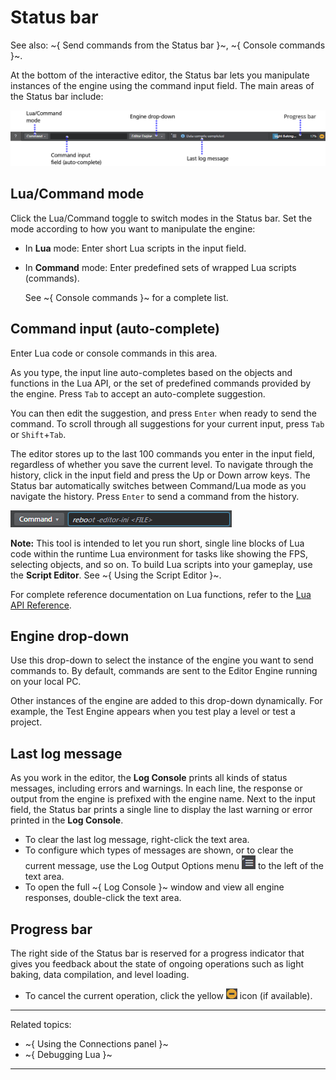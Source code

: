 # Status bar

See also: ~{ Send commands from the Status bar }~, ~{ Console commands }~.

At the bottom of the interactive editor, the Status bar lets you manipulate instances of the engine using the command input field. The main areas of the Status bar include:


![Status bar overview](../../images/comp_status_bar.png)

## Lua/Command mode

Click the Lua/Command toggle to switch modes in the Status bar. Set the mode according to how you want to manipulate the engine:

-	In **Lua** mode: Enter short Lua scripts in the input field.

-	In **Command** mode: Enter predefined sets of wrapped Lua scripts (commands).

	See ~{ Console commands }~ for a complete list.

## Command input (auto-complete)

Enter Lua code or console commands in this area.

As you type, the input line auto-completes based on the objects and functions in the Lua API, or the set of predefined commands provided by the engine. Press `Tab` to accept an auto-complete suggestion.

You can then edit the suggestion, and press `Enter` when ready to send the command. To scroll through all suggestions for your current input, press `Tab` or `Shift`+`Tab`.

The editor stores up to the last 100 commands you enter in the input field, regardless of whether you save the current level. To navigate through the history, click in the input field and press the Up or Down arrow keys. The Status bar automatically switches between Command/Lua mode as you navigate the history. Press `Enter` to send a command from the history.

![Command input auto-complete](../../images/command_auto_complete.png)

**Note:** This tool is intended to let you run short, single line blocks of Lua code within the runtime Lua environment for tasks like showing the FPS, selecting objects, and so on. To build Lua scripts into your gameplay, use the **Script Editor**. See ~{ Using the Script Editor }~.

For complete reference documentation on Lua functions, refer to the [Lua API Reference](http://www.autodesk.com/stingray-help?guid=__lua_ref_index_html).

## Engine drop-down

Use this drop-down to select the instance of the engine you want to send commands to. By default, commands are sent to the Editor Engine running on your local PC.

Other instances of the engine are added to this drop-down dynamically. For example, the Test Engine appears when you test play a level or test a project.

##  Last log message

As you work in the editor, the **Log Console** prints all kinds of status messages, including errors and warnings. In each line, the response or output from the engine is prefixed with the engine name. Next to the input field, the Status bar prints a single line to display the last warning or error printed in the **Log Console**.

-	To clear the last log message, right-click the text area.
-	To configure which types of messages are shown, or to clear the current message, use the Log Output Options menu ![Log Output Options](../../images/icon_status_bar_log_output_options.png) to the left of the text area.
-	To open the full ~{ Log Console }~ window and view all engine responses, double-click the text area.

## Progress bar

The right side of the Status bar is reserved for a progress indicator that gives you feedback about the state of ongoing operations such as light baking, data compilation, and level loading.

-	To cancel the current operation, click the yellow ![Cancel operation](../../images/icon_status_bar_cancel_progress.png) icon (if available).

---
Related topics:
-	~{ Using the Connections panel }~
-	~{ Debugging Lua }~
---

